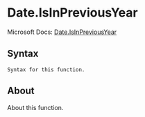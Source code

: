 # Date.IsInPreviousYear

Microsoft Docs: [Date.IsInPreviousYear](https://docs.microsoft.com/en-us/powerquery-m/date-isinpreviousyear)

## Syntax

```
Syntax for this function.
```

## About

About this function.

